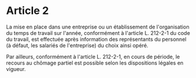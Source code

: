 # Article 2

 La mise en place dans une entreprise ou un établissement de l'organisation du temps de travail sur l'année, conformément à l'article L. 212-2-1 du code du travail, est effectuée après information des représentants du personnel (à défaut, les salariés de l'entreprise) du choix ainsi opéré.

 Par ailleurs, conformément à l'article L. 212-2-1, en cours de période, le recours au chômage partiel est possible selon les dispositions légales en vigueur.

